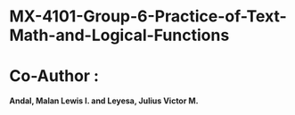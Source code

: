 # MX-4101-Group-6-Practice-of-Text-Math-and-Logical-Functions
# Co-Author : 
**Andal, Malan Lewis I. and Leyesa, Julius Victor M.**
